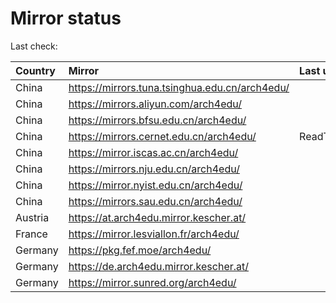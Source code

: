 <script src="./time.js"></script>
# Mirror status
Last check: <script type="text/javascript">localize(1748474606.474273);</script>

|Country|Mirror|Last update|
|:------|:-----|:----------|
|China|https://mirrors.tuna.tsinghua.edu.cn/arch4edu/|<script type="text/javascript">localize(1748458434);</script>|
|China|https://mirrors.aliyun.com/arch4edu/|<script type="text/javascript">localize(1748458434);</script>|
|China|https://mirrors.bfsu.edu.cn/arch4edu/|<script type="text/javascript">localize(1748414991);</script>|
|China|https://mirrors.cernet.edu.cn/arch4edu/|ReadTimeout|
|China|https://mirror.iscas.ac.cn/arch4edu/|<script type="text/javascript">localize(1748458434);</script>|
|China|https://mirrors.nju.edu.cn/arch4edu/|<script type="text/javascript">localize(1748414991);</script>|
|China|https://mirror.nyist.edu.cn/arch4edu/|<script type="text/javascript">localize(1748414991);</script>|
|China|https://mirrors.sau.edu.cn/arch4edu/|<script type="text/javascript">localize(1731653531);</script>|
|Austria|https://at.arch4edu.mirror.kescher.at/|<script type="text/javascript">localize(1748414991);</script>|
|France|https://mirror.lesviallon.fr/arch4edu/|<script type="text/javascript">localize(1748414991);</script>|
|Germany|https://pkg.fef.moe/arch4edu/|<script type="text/javascript">localize(1748414991);</script>|
|Germany|https://de.arch4edu.mirror.kescher.at/|<script type="text/javascript">localize(1748414991);</script>|
|Germany|https://mirror.sunred.org/arch4edu/|<script type="text/javascript">localize(1748414991);</script>|

<script src="./tablefilter/tablefilter.js"></script>
<script src="./table.js"></script>